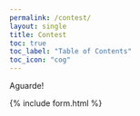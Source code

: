 ```yaml
---
permalink: /contest/
layout: single
title: Contest
toc: true
toc_label: "Table of Contents"
toc_icon: "cog"
---
```


Aguarde!

{% include form.html %}